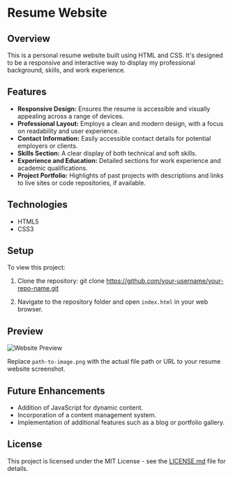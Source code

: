 # Resume Website

## Overview
This is a personal resume website built using HTML and CSS. It's designed to be a responsive and interactive way to display my professional background, skills, and work experience.

## Features

- **Responsive Design:** Ensures the resume is accessible and visually appealing across a range of devices.
- **Professional Layout:** Employs a clean and modern design, with a focus on readability and user experience.
- **Contact Information:** Easily accessible contact details for potential employers or clients.
- **Skills Section:** A clear display of both technical and soft skills.
- **Experience and Education:** Detailed sections for work experience and academic qualifications.
- **Project Portfolio:** Highlights of past projects with descriptions and links to live sites or code repositories, if available.

## Technologies

- HTML5
- CSS3

## Setup

To view this project:

1. Clone the repository:
git clone https://github.com/your-username/your-repo-name.git

2. Navigate to the repository folder and open `index.html` in your web browser.

## Preview

![Website Preview](path-to-image.png)

Replace `path-to-image.png` with the actual file path or URL to your resume website screenshot.

## Future Enhancements

- Addition of JavaScript for dynamic content.
- Incorporation of a content management system.
- Implementation of additional features such as a blog or portfolio gallery.

## License

This project is licensed under the MIT License - see the [LICENSE.md](LICENSE.md) file for details.
